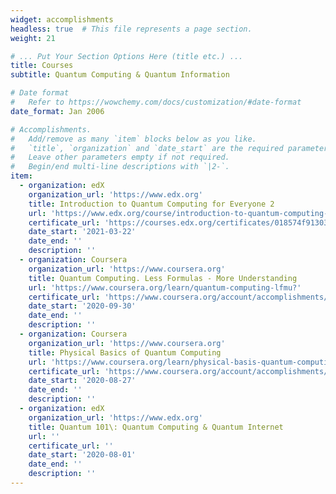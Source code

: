 ```yaml
---
widget: accomplishments
headless: true  # This file represents a page section.
weight: 21

# ... Put Your Section Options Here (title etc.) ...
title: Courses
subtitle: Quantum Computing & Quantum Information

# Date format
#   Refer to https://wowchemy.com/docs/customization/#date-format
date_format: Jan 2006

# Accomplishments.
#   Add/remove as many `item` blocks below as you like.
#   `title`, `organization` and `date_start` are the required parameters.
#   Leave other parameters empty if not required.
#   Begin/end multi-line descriptions with `|2-`.
item:
  - organization: edX
    organization_url: 'https://www.edx.org'
    title: Introduction to Quantum Computing for Everyone 2
    url: 'https://www.edx.org/course/introduction-to-quantum-computing-for-everyone-2'
    certificate_url: 'https://courses.edx.org/certificates/018574f913034d589167087bea35e253'
    date_start: '2021-03-22'
    date_end: ''
    description: ''
  - organization: Coursera
    organization_url: 'https://www.coursera.org'
    title: Quantum Computing. Less Formulas - More Understanding
    url: 'https://www.coursera.org/learn/quantum-computing-lfmu?'
    certificate_url: 'https://www.coursera.org/account/accomplishments/certificate/FR5UAA2TY5BT'
    date_start: '2020-09-30'
    date_end: ''
    description: ''
  - organization: Coursera
    organization_url: 'https://www.coursera.org'
    title: Physical Basics of Quantum Computing
    url: 'https://www.coursera.org/learn/physical-basis-quantum-computing?'
    certificate_url: 'https://www.coursera.org/account/accomplishments/certificate/7YS5WZWGYBDP'
    date_start: '2020-08-27'
    date_end: ''
    description: ''
  - organization: edX
    organization_url: 'https://www.edx.org'
    title: Quantum 101\: Quantum Computing & Quantum Internet
    url: ''
    certificate_url: ''
    date_start: '2020-08-01'
    date_end: ''
    description: ''
---
```

